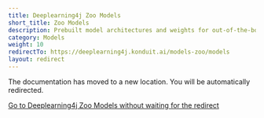 ```yaml
---
title: Deeplearning4j Zoo Models
short_title: Zoo Models
description: Prebuilt model architectures and weights for out-of-the-box application.
category: Models
weight: 10
redirectTo: https://deeplearning4j.konduit.ai/models-zoo/models
layout: redirect
---
```


The documentation has moved to a new location. You will be automatically redirected.
            
[Go to Deeplearning4j Zoo Models without waiting for the redirect](https://deeplearning4j.konduit.ai/models-zoo/models)

        